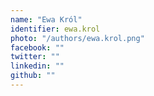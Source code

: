 ```yaml
---
name: "Ewa Król"
identifier: ewa.krol
photo: "/authors/ewa.krol.png"
facebook: ""
twitter: ""
linkedin: ""
github: ""
---
```

